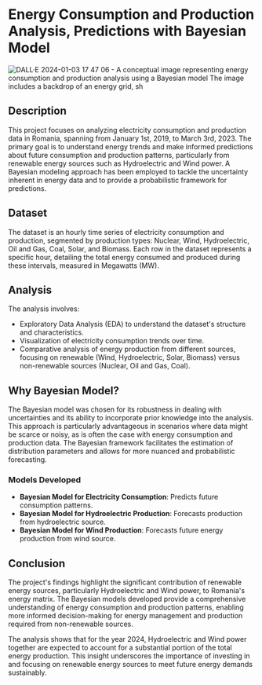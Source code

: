# **Energy Consumption and Production Analysis, Predictions with Bayesian Model**
![DALL·E 2024-01-03 17 47 06 - A conceptual image representing energy consumption and production analysis using a Bayesian model  The image includes a backdrop of an energy grid, sh](https://github.com/ViswanathRajuIndukuri/Energy-Consumption-and-Production-Analysis-Predictions-with-Bayesian-Model/assets/144731305/07bb2979-5f09-4506-bfd8-f9cd39801b31)



## Description

This project focuses on analyzing electricity consumption and production data in Romania, spanning from January 1st, 2019, to March 3rd, 2023. The primary goal is to understand energy trends and make informed predictions about future consumption and production patterns, particularly from renewable energy sources such as Hydroelectric and Wind power. A Bayesian modeling approach has been employed to tackle the uncertainty inherent in energy data and to provide a probabilistic framework for predictions.

## Dataset

The dataset is an hourly time series of electricity consumption and production, segmented by production types: Nuclear, Wind, Hydroelectric, Oil and Gas, Coal, Solar, and Biomass. Each row in the dataset represents a specific hour, detailing the total energy consumed and produced during these intervals, measured in Megawatts (MW).

## Analysis

The analysis involves:

- Exploratory Data Analysis (EDA) to understand the dataset's structure and characteristics.
- Visualization of electricity consumption trends over time.
- Comparative analysis of energy production from different sources, focusing on renewable (Wind, Hydroelectric, Solar, Biomass) versus non-renewable sources (Nuclear, Oil and Gas, Coal).

## Why Bayesian Model?

The Bayesian model was chosen for its robustness in dealing with uncertainties and its ability to incorporate prior knowledge into the analysis. This approach is particularly advantageous in scenarios where data might be scarce or noisy, as is often the case with energy consumption and production data. The Bayesian framework facilitates the estimation of distribution parameters and allows for more nuanced and probabilistic forecasting.

### Models Developed

- **Bayesian Model for Electricity Consumption**: Predicts future consumption patterns.
- **Bayesian Model for Hydroelectric Production**: Forecasts production from hydroelectric source.
- **Bayesian Model for Wind Production**: Forecasts future energy production from wind source.

## Conclusion

The project's findings highlight the significant contribution of renewable energy sources, particularly Hydroelectric and Wind power, to Romania's energy matrix. The Bayesian models developed provide a comprehensive understanding of energy consumption and production patterns, enabling more informed decision-making for energy management and production required from non-renewable sources.

The analysis shows that for the year 2024, Hydroelectric and Wind power together are expected to account for a substantial portion of the total energy production. This insight underscores the importance of investing in and focusing on renewable energy sources to meet future energy demands sustainably.
